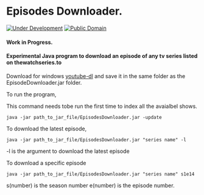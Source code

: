 # Episodes Downloader.

[![Under Development](https://img.shields.io/badge/under-development-orange.svg)](https://github.com/ankitrkumar/EpisodesDownloader) [![Public Domain](https://img.shields.io/badge/public-domain-lightgrey.svg)](https://creativecommons.org/publicdomain/zero/1.0/)

#### Work in Progress.
#### Experimental Java program to download an episode of any tv series listed on thewatchseries.to

Download for windows [youtube-dl](https://yt-dl.org/downloads/2016.03.01/youtube-dl.exe) and save it in the same folder as the EpisodeDownloader.jar folder. 

To run the program,

This command needs tobe run the first time to index all the avaialbel shows.

```java -jar path_to_jar_file/EpisodesDownloader.jar -update```

To download the latest episode,

```java -jar path_to_jar_file/EpisodesDownloader.jar "series name" -l```

-l is the argument to download the latest episode

To download a specific episode

```java -jar path_to_jar_file/EpisodesDownloader.jar "series name" s1e14```

s(number) is the season number e(number) is the episode number.